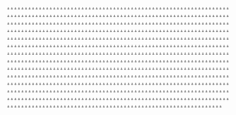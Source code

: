 <a href="https://growthhackingstrategiessc.weebly.com/blog/the-benefits-of-having-professional-design-people-inside-your-staff">.</a>
<a href="https://reputationmarketingsc.weebly.com/blog/the-best-web-design-software-inexperienced-persons">.</a>
<a href="https://voicesearchoptimizationsc.weebly.com/blog/to-be-or-never-to-be-an-user-friendly-web-beautiful-designer">.</a>
<a href="https://location-basedmarketingscc.weebly.com/blog/the-best-tips-for-creating-an-awesome-fantastic-web-design">.</a>
<a href="https://marketingmeasurementssc.weebly.com/blog/tips-for-effective-custom-web">.</a>
<a href="https://fastonlinemarketings.weebly.com/blog/the-affordable-web-design-business-5-surefire-ways-to-fail">.</a>
<a href="https://nativeadvertisingsc.weebly.com/blog/use-a-high-quality-on-page-seo-to-be-able-to-maximize-your-websites-effectiveness">.</a>
<a href="https://onlinecustomerservicesc.weebly.com/blog/how-to-set-up-a-search-engine-optimisation-campaign-in-the-week">.</a>
<a href="https://podcastadvertisingsc.weebly.com/blog/hiring-a-search-engine-marketing-company-for-ones-business">.</a>
<a href="https://customerjourneymappingsc.weebly.com/blog/seo-articles-easy-ways-much-more-information-the-ropes">.</a>
<a href="https://chatmarketingsc.weebly.com/blog/seo-tools-backlink-checkers-evaluate-links-to-your-site">.</a>
<a href="https://digitalmarketingethicssc.weebly.com/blog/seo-specialist-tend-to-be-the-would-like">.</a>
<a href="https://cross-channelmarketingintegrationsc.weebly.com/blog/5-common-mistakes-processed-an-seo-agency">.</a>
<a href="https://socialmediainfluencersscc.weebly.com/blog/top-5-seo-realities-for-business-to-business-b-to-b-marketers">.</a>
<a href="https://webinarmarketingssc.weebly.com/blog/get-top-ranking-which-seo-services-provider-does-not-claim-our">.</a>
<a href="https://digitalmarketingcertificationssc.weebly.com/blog/seo-book-internet-programs">.</a>
<a href="https://nativeadvertisingsc.weebly.com/blog/six-simple-seo-tips-to-improve-your-engine-ranking">.</a>
<a href="https://onlinecustomerservicesc.weebly.com/blog/tips-for-deciding-on-a-seo-company">.</a>
<a href="https://podcastadvertisingsc.weebly.com/blog/who-are-seo-consultants-seo-experts">.</a>
<a href="https://customerjourneymappingsc.weebly.com/blog/may-28th-2024">.</a>
<a href="https://chatmarketingsc.weebly.com/blog/driving-your-seo-professional-insane">.</a>
<a href="https://digitalmarketingethicssc.weebly.com/blog/how-employ-seo-on-a-tight-budget-and-still-achieve-success">.</a>
<a href="https://cross-channelmarketingintegrationsc.weebly.com/blog/practical-wordpress-seo-tips-3-essential-seo-plugins-you-always-be-using">.</a>
<a href="https://socialmediainfluencersscc.weebly.com/blog/how-to-decide-a-good-seo-producer">.</a>
<a href="https://webinarmarketingssc.weebly.com/blog/outsourcing-your-websites-seo">.</a>
<a href="https://digitalmarketingcertificationssc.weebly.com/blog/seo-games-vs-seo-game-plan7869793">.</a>
<a href="https://geotargetingsc.weebly.com/blog/10-a-person-need-in-order-to-write-an-apple-app">.</a>
<a href="https://customersegmentationsc.weebly.com/blog/app-dev-secrets-app-development">.</a>
<a href="https://influencermarketingtrendssc.weebly.com/blog/app-within-the-day-ca">.</a>
<a href="https://socialcommercesc.weebly.com/blog/apple-tv-software-operates-on-ipad-and-ipod-touch">.</a>
<a href="https://growthhackingstrategiessc.weebly.com/blog/9-essential-steps-for-iphone-app-development">.</a>
<a href="https://reputationmarketingsc.weebly.com/blog/6-questions-before-deciding-on-a-mobile-app-development-company">.</a>
<a href="https://voicesearchoptimizationsc.weebly.com/blog/a-simple-psychic-development-exercise">.</a>
<a href="https://location-basedmarketingscc.weebly.com/blog/basic-associated-with-app-development">.</a>
<a href="https://marketingmeasurementssc.weebly.com/blog/24-app-design-tips-you-should-know-about">.</a>
<a href="https://fastonlinemarketings.weebly.com/blog/7-points-to-consider-when-developing-smartphone-apps">.</a>
<a href="https://socialmedialisteningss.weebly.com/blog/significance-on-the-header-design">.</a>
<a href="https://dynamiccontentinemailsscc.weebly.com/blog/should-youre-up-to-your-own-web-features-or-hire-an-expert">.</a>
<a href="https://communitybuildingsc.weebly.com/blog/the-facets-of-charity-ecommerce-design">.</a>
<a href="https://socialmediamanagementsc.weebly.com/blog/simple-suggestions-for-mastering-effective-web-design">.</a>
<a href="https://customerreviewsandtestimonialssc.weebly.com/blog/simplicity-the-luster-of-quality-webpage-design">.</a>
<a href="https://emotionalmarketingscc.weebly.com/blog/take-your-internet-design-knowledge-to-to-the-next-stage-with-reason-to-not-do">.</a>
<a href="https://mobile-friendlywebsitessc.weebly.com/blog/survive-and-prosper-in-web-design-market">.</a>
<a href="https://communityforumsformarketingscc.weebly.com/blog/six-steps-to-picking-a-web-design-company">.</a>
<a href="https://onlineeventpromotionsc.weebly.com/blog/some-simple-information-about-small-business-web-design">.</a>
<a href="https://onlinemarketingmetricssc.weebly.com/blog/starting-residence-web-design-company">.</a>
<a href="https://nativeadvertisingsc.weebly.com/blog/web-design-and-low-fluff-tolerance">.</a>
<a href="https://onlinecustomerservicesc.weebly.com/blog/web-design-matters-especially-the-header">.</a>
<a href="https://podcastadvertisingsc.weebly.com/blog/web-design-plus-seo-efforts-equals-high-ranking-and-good-traffic2031233">.</a>
<a href="https://customerjourneymappingsc.weebly.com/blog/web-design-free-tools-for-beginners">.</a>
<a href="https://chatmarketingsc.weebly.com/blog/web-design-dos-and-donts">.</a>
<a href="https://digitalmarketingethicssc.weebly.com/blog/web-design-its-a-personal-choice">.</a>
<a href="https://cross-channelmarketingintegrationsc.weebly.com/blog/web-design-for-marketing-and-advertising">.</a>
<a href="https://socialmediainfluencersscc.weebly.com/blog/web-design-dont-start-until-you-read-these-crucial-web-design-tips">.</a>
<a href="https://webinarmarketingssc.weebly.com/blog/web-design-on-a-spending-budget-exactly-what-can-you-expect6708729">.</a>
<a href="https://digitalmarketingcertificationssc.weebly.com/blog/web-design-layout-for-any-more-positive-visitor-experience">.</a>
<a href="https://videostorytellingsc.weebly.com/blog/driving-internet-traffic-and-beyond-need-to-of-seo">.</a>
<a href="https://brandstorytellingsc.weebly.com/blog/you-can-kiss-your-seo-specialist-goodbye">.</a>
<a href="https://personalizationinmarketingsc.weebly.com/blog/the-seo-dilemma-answered">.</a>
<a href="https://onlinemarketresearchsc.weebly.com/blog/organic-seo-7-tips-to-beat-the-search">.</a>
<a href="https://landingpageoptimizationsc.weebly.com/blog/seo-made-easy-for-newbies">.</a>
<a href="https://influencercollaborationssc.weebly.com/blog/3-seo-techniques-identify-to-avoid">.</a>
<a href="https://employeeadvocacyindigitalmarketingsc.weebly.com/blog/good-qualities-of-seo-experts">.</a>
<a href="https://visionmarketingz.weebly.com/home/why-on-page-seo-optimization-is-since-the-basis-of-any-seo-work">.</a>
<a href="https://growownbusiness.weebly.com/home/seo-get-web-page-on-extremely-page-inside-a-week">.</a>
<a href="https://visualsearchoptimizationssc.weebly.com/blog/seo-firm-common-rumors-and-reality">.</a>
<a href="https://geotargetingsc.weebly.com/blog/web-page-design-templates-keep-it-uncomplicated">.</a>
<a href="https://growthhackingstrategiessc.weebly.com/blog/web-design-with-seo-in-mind">.</a>
<a href="https://reputationmarketingsc.weebly.com/blog/web-design-trends-to-evaluate-for-in-2012">.</a>
<a href="https://fastonlinemarketings.weebly.com/blog/web-design-usability-for-business">.</a>
<a href="https://location-basedmarketingscc.weebly.com/blog/web-design-tips-for-increased-traffic">.</a>
<a href="https://influencermarketingtrendssc.weebly.com/blog/why-relief-web-templates-are-valuable-tools-for-charities">.</a>
<a href="https://customersegmentationsc.weebly.com/blog/why-insurance-coverage-web-site-templates">.</a>
<a href="https://socialcommercesc.weebly.com/blog/zen-design-site-design-enlightenment">.</a>
<a href="https://voicesearchoptimizationsc.weebly.com/blog/what-to-for-within-a-web-design-company">.</a>
<a href="https://marketingmeasurementssc.weebly.com/blog/web-site-design-and-development-how-is-he-she-different">.</a>
<a href="https://landingpageoptimizationsc.weebly.com/contact/seo-training-by-seo-expert">.</a>
<a href="https://onlinemarketresearchsc.weebly.com/blog/seo-packages-off-page-or-on-page-seo-will-be-more-important">.</a>
<a href="https://employeeadvocacyindigitalmarketingsc.weebly.com/blog/seo-creating-services">.</a>
<a href="https://visionmarketingz.weebly.com/home/advantages-and-downsides-of-employing-large-seo-firm">.</a>
<a href="https://visualsearchoptimizationssc.weebly.com/blog/seo-dos-and-donts-revisiting-an-old-friend">.</a>
<a href="https://marketingmeasurementssc.weebly.com/blog/what-the-actual-mlm-basics-for-online-marketing-tip-3">.</a>
<a href="https://location-basedmarketingscc.weebly.com/blog/why-offline-local-businesses-should-seek-online-marketing-help">.</a>
<a href="https://emotionalmarketingscc.weebly.com/blog/what-you-should-start-your-own-marketing-business">.</a>
<a href="https://communityforumsformarketingscc.weebly.com/blog/why-online-marketing-is-a-great-waste-of-this-time">.</a>
<a href="https://socialmedialisteningss.weebly.com/blog/web-design-plus-seo-efforts-equals-high-ranking-and-good-traffic">.</a>
<a href="https://communitybuildingsc.weebly.com/blog/web-design-matters-especially-the-header">.</a>
<a href="https://socialmediamanagementsc.weebly.com/blog/web-design-services-that-break-you">.</a>
<a href="https://customerreviewsandtestimonialssc.weebly.com/blog/web-design-tactics-part-two-focus">.</a>
<a href="https://dynamiccontentinemailsscc.weebly.com/blog/web-design-on-a-spending-budget-exactly-what-can-you-expect">.</a>
<a href="https://onlinemarketingmetricssc.weebly.com/blog/web-design-free-tools-for-beginners">.</a>
<a href="https://onlineeventpromotionsc.weebly.com/blog/web-design-for-marketing-and-advertising">.</a>
<a href="https://mobile-friendlywebsitessc.weebly.com/blog/web-design-is-more-roborst-when-coupled-with-proper-strategy">.</a>
<a href="https://emotionalmarketingscc.weebly.com/blog/web-design-layout-for-any-more-positive-visitor-experience">.</a>
<a href="https://communityforumsformarketingscc.weebly.com/blog/web-design-and-low-fluff-tolerance">.</a>
<a href="https://videostorytellingsc.weebly.com/blog/to-be-or-never-to-be-an-user-friendly-web-beautiful-designer">.</a>
<a href="https://brandstorytellingsc.weebly.com/blog/the-shrek-model-of-web-design">.</a>
<a href="https://personalizationinmarketingsc.weebly.com/blog/understanding-web-2-0-web-design">.</a>
<a href="https://influencercollaborationssc.weebly.com/blog/the-benefits-of-having-professional-design-people-inside-your-staff">.</a>
<a href="https://growownbusiness.weebly.com/home/tips-for-effective-custom-web">.</a>
<a href="https://onlinemarketresearchsc.weebly.com/blog/web-design-a-crucial-step-increase-business6951200">.</a>
<a href="https://landingpageoptimizationsc.weebly.com/contact/web-design-7-tips-to-secure-a-successful-site-layout8792806">.</a>
<a href="https://employeeadvocacyindigitalmarketingsc.weebly.com/blog/web-design-its-a-personal-choice5624063">.</a>
<a href="https://visionmarketingz.weebly.com/home/web-design-dos-and-donts3746740">.</a>
<a href="https://visualsearchoptimizationssc.weebly.com/blog/web-design-dont-start-until-you-read-these-crucial-web-design-tips9635148">.</a>
<a href="https://webinarmarketingssc.weebly.com/blog/e-commerce-5-important-aspects-of-cool-e-commerce-web-design">.</a>
<a href="https://digitalmarketingcertificationssc.weebly.com/blog/good-html-techniques-for-superior-internet-page-design">.</a>
<a href="https://geotargetingsc.weebly.com/blog/real-estate-agent-web-site-clean-simple-and-effective">.</a>
<a href="https://customersegmentationsc.weebly.com/blog/should-youre-up-to-your-own-web-features-or-hire-an-expert">.</a>
<a href="https://influencermarketingtrendssc.weebly.com/blog/significance-on-the-header-design">.</a>
<a href="https://socialcommercesc.weebly.com/blog/simple-suggestions-for-mastering-effective-web-design">.</a>
<a href="https://growthhackingstrategiessc.weebly.com/blog/outlining-your-web-design">.</a>
<a href="https://voicesearchoptimizationsc.weebly.com/blog/seo-internet-site-design-for-google-sandbox-algorithm">.</a>
<a href="https://marketingmeasurementssc.weebly.com/blog/save-time-and-expense-seo-with-seo-seo-web-designers">.</a>
<a href="https://fastonlinemarketings.weebly.com/blog/online-site-design-training-wealthy-affiliate">.</a>
<a href="https://location-basedmarketingscc.weebly.com/blog/modern-day-styles-of-web-design">.</a>
<a href="https://reputationmarketingsc.weebly.com/blog/modernize-your-outdated-web-page-design">.</a>
<a href="https://brandstorytellingsc.weebly.com/blog/help-building-an-optimized-web-design">.</a>
<a href="https://influencercollaborationssc.weebly.com/blog/great-internet-site-design-does-not-begin-and-end-with-stunning-attractiveness5541375">.</a>
<a href="https://podcastadvertisingsc.weebly.com/blog/e-commerce-web-and-development-tips">.</a>
<a href="https://webinarmarketingssc.weebly.com/blog/e-commerce-5-important-aspects-of-cool-e-commerce-web-design">.</a>
<a href="https://dynamiccontentinemailsscc.weebly.com/blog/is-it-wise-to-outsource-your-web-design-business-concern">.</a>
<a href="https://communityforumsformarketingscc.weebly.com/blog/how-to-settle-on-a-web-site-designer">.</a>
<a href="https://nativeadvertisingsc.weebly.com/blog/survive-and-prosper-in-web-design-market">.</a>
<a href="https://onlinecustomerservicesc.weebly.com/blog/the-affordable-web-design-business-5-surefire-ways-to-fail">.</a>
<a href="https://podcastadvertisingsc.weebly.com/blog/six-steps-to-picking-a-web-design-company">.</a>
<a href="https://customerjourneymappingsc.weebly.com/blog/the-facets-of-charity-ecommerce-design">.</a>
<a href="https://chatmarketingsc.weebly.com/blog/some-simple-information-about-small-business-web-design">.</a>
<a href="https://digitalmarketingethicssc.weebly.com/blog/starting-residence-web-design-company">.</a>
<a href="https://cross-channelmarketingintegrationsc.weebly.com/blog/take-your-internet-design-knowledge-to-to-the-next-stage-with-reason-to-not-do">.</a>
<a href="https://socialmediainfluencersscc.weebly.com/blog/the-best-tips-for-creating-an-awesome-fantastic-web-design">.</a>
<a href="https://socialmedialisteningss.weebly.com/blog/learning-affordable-web-design-is-it-difficult-where-do-i-start">.</a>
<a href="https://onlinemarketingmetricssc.weebly.com/blog/how-web-affects-branding">.</a>
<a href="https://communitybuildingsc.weebly.com/blog/increase-little-business-with-an-appropriate-web-design">.</a>
<a href="https://socialmediamanagementsc.weebly.com/blog/local-business-web-design-5-basic-tips">.</a>
<a href="https://onlineeventpromotionsc.weebly.com/blog/how-to-drastically-grow-your-web-design">.</a>
<a href="https://mobile-friendlywebsitessc.weebly.com/blog/importance-of-fine-web-design">.</a>
<a href="https://customerreviewsandtestimonialssc.weebly.com/blog/low-cost-web-design-wordpress">.</a>
<a href="https://emotionalmarketingscc.weebly.com/blog/improve-internet-design-use-css-instead-of-tables">.</a>
<a href="https://videostorytellingsc.weebly.com/blog/hiring-a-web-site-design-agency6539453">.</a>
<a href="https://personalizationinmarketingsc.weebly.com/blog/homepage-things-to-consider-for-web-design5358582">.</a>
<a href="https://onlinemarketresearchsc.weebly.com/blog/how-to-promote-your-freelance-web-design-service">.</a>
<a href="https://landingpageoptimizationsc.weebly.com/contact/how-can-web-design-help-in-turning-browsers-into-potential-customers">.</a>
<a href="https://employeeadvocacyindigitalmarketingsc.weebly.com/blog/how-much-should-internet-design-price-level">.</a>
<a href="https://visionmarketingz.weebly.com/home/how-in-order-to-create-your-internet-design">.</a>
<a href="https://growownbusiness.weebly.com/home/hiring-a-graphic-designer-for-your-corporation-website-web-design-checklist3232570">.</a>
<a href="https://visualsearchoptimizationssc.weebly.com/blog/how-obtain-cheap-affordable-web-design-for-expenses">.</a>
<a href="https://nativeadvertisingsc.weebly.com/blog/females-around-the-planet-of-website-creation">.</a>
<a href="https://onlinecustomerservicesc.weebly.com/blog/great-boosts-with-small-business-web-design">.</a>
<a href="https://customerjourneymappingsc.weebly.com/blog/from-plan-for-success-to-internet-page-design-starting-an-online-business">.</a>
<a href="https://chatmarketingsc.weebly.com/blog/effective-tips-for-monetizing-ecommerce-design">.</a>
<a href="https://digitalmarketingethicssc.weebly.com/blog/excellent-web-design-through-html">.</a>
<a href="https://cross-channelmarketingintegrationsc.weebly.com/blog/freelance-custom-web-jobs-creating-wordpress-themes">.</a>
<a href="https://socialmediainfluencersscc.weebly.com/blog/good-webdesign-will-it-be-good-in-order-to-become-good">.</a>
<a href="https://digitalmarketingcertificationssc.weebly.com/blog/good-html-techniques-for-superior-internet-page-design">.</a>
<a href="https://onlinemarketingmetricssc.weebly.com/blog/revealed-advertising-is-not-duplicable-in-mlm">.</a>
<a href="https://onlineeventpromotionsc.weebly.com/blog/regular-advertising-has-competition-mobile-marketing">.</a>
<a href="https://mobile-friendlywebsitessc.weebly.com/blog/revealed-advertising-is-not-duplicable-in-mlm">.</a>
<a href="https://emotionalmarketingscc.weebly.com/blog/rob-fore-his-amazing-story-of-rags-to-riches-with-online-marketing">.</a>
<a href="https://communityforumsformarketingscc.weebly.com/blog/regular-advertising-has-competition-mobile-marketing">.</a>
<a href="https://videostorytellingsc.weebly.com/blog/secrets-of-online-marketing-exposed">.</a>
<a href="https://brandstorytellingsc.weebly.com/blog/secrets-about-online-marketing-surveys">.</a>
<a href="https://personalizationinmarketingsc.weebly.com/blog/secrets-of-online-marketing-exposed">.</a>
<a href="https://onlinemarketresearchsc.weebly.com/blog/secrets-to-learning-about-online-marketing-business">.</a>
<a href="https://landingpageoptimizationsc.weebly.com/contact/secrets-of-sales-copy-for-your-online-marketing">.</a>
<a href="https://influencercollaborationssc.weebly.com/blog/search-engine-optimization-and-internet-based-marketing-family-interaction">.</a>
<a href="https://employeeadvocacyindigitalmarketingsc.weebly.com/blog/selecting-the-most-effective-online-marketing-company-anyone-personally">.</a>
<a href="https://visionmarketingz.weebly.com/home/selecting-the-actual-online-marketing-company-a-person-personally">.</a>
<a href="https://growownbusiness.weebly.com/home/secrets-about-online-marketing-surveys">.</a>
<a href="https://visualsearchoptimizationssc.weebly.com/blog/secrets-to-learning-about-online-marketing-business">.</a>
<a href="https://geotargetingsc.weebly.com/blog/can-a-graphic-designer-perform-search-engine-ranking">.</a>
<a href="https://customersegmentationsc.weebly.com/blog/did-resolve-the-perfect-web-design-firm">.</a>
<a href="https://influencermarketingtrendssc.weebly.com/blog/do-you-really-want-an-internet-development">.</a>
<a href="https://socialcommercesc.weebly.com/blog/dont-know-where-to-get-a-professional-design">.</a>
<a href="https://growthhackingstrategiessc.weebly.com/blog/avoid-mistakes-and-stick-to-the-best-rules-on-affordable-web-design">.</a>
<a href="https://reputationmarketingsc.weebly.com/blog/affordable-internet-page-design-offerings-to-know-for-beginners">.</a>
<a href="https://voicesearchoptimizationsc.weebly.com/blog/controlling-scope-creep-in-web-design">.</a>
<a href="https://location-basedmarketingscc.weebly.com/blog/affordable-web-design-how-to-find-it">.</a>
<a href="https://marketingmeasurementssc.weebly.com/blog/choosing-correct-web-design-company-for-your-business">.</a>
<a href="https://fastonlinemarketings.weebly.com/blog/are-you-being-scammed-by-your-online-design-carrier">.</a>
<a href="https://socialmedialisteningss.weebly.com/blog/about-web-design-services">.</a>
<a href="https://communitybuildingsc.weebly.com/blog/a-good-web-design-company">.</a>
<a href="https://customerreviewsandtestimonialssc.weebly.com/blog/affordable-superior-seo-design">.</a>
<a href="https://dynamiccontentinemailsscc.weebly.com/blog/a-simple-web-design-is-to-create-to-success">.</a>
<a href="https://socialmediamanagementsc.weebly.com/blog/advantages-can-can-enjoy-through-a-web-based-design-company">.</a>
<a href="https://socialmedialisteningss.weebly.com/blog/6-killer-ways-to-apply-your-own-book-for-advertising">.</a>
<a href="https://onlinemarketingmetricssc.weebly.com/blog/5-tricks-for-internet-marketing-for-beginners">.</a>
<a href="https://communitybuildingsc.weebly.com/blog/6-superb-tips-for-successful-advertising">.</a>
<a href="https://socialmediamanagementsc.weebly.com/blog/7-efficient-ways-to-free-advertising">.</a>
<a href="https://onlineeventpromotionsc.weebly.com/blog/5-top-strategies-to-using-blogs-for-online-marketing">.</a>
<a href="https://mobile-friendlywebsitessc.weebly.com/blog/5-tricks-of-planning-achievement-in-online-marketing">.</a>
<a href="https://customerreviewsandtestimonialssc.weebly.com/blog/7-common-online-marketing-mistakes-most-newcomers-make">.</a>
<a href="https://emotionalmarketingscc.weebly.com/blog/5-ways-an-online-marketing-consultant-delivers-better-results">.</a>
<a href="https://dynamiccontentinemailsscc.weebly.com/blog/6-killer-ways-to-use-your-own-book-for-advertising">.</a>
<a href="https://communityforumsformarketingscc.weebly.com/blog/5-top-strategies-to-working-with-blogs-for-online-marketing">.</a>
<a href="https://socialcommercesc.weebly.com/blog/online-marketing-solution-do-you-really-know-fundamentals">.</a>
<a href="https://customersegmentationsc.weebly.com/blog/online-marketing-solution-build-a-top-crafting-army">.</a>
<a href="https://influencermarketingtrendssc.weebly.com/blog/online-marketing-solution-do-you-would-like-know-fundamentals">.</a>
<a href="https://voicesearchoptimizationsc.weebly.com/blog/online-marketing-solution-build-a-top-crafting-army">.</a>
<a href="https://marketingmeasurementssc.weebly.com/blog/online-marketing-strategy-not-absolutely-straightforward">.</a>
<a href="https://nativeadvertisingsc.weebly.com/blog/5-essential-online-marketing-tools-you-may-not-do-without">.</a>
<a href="https://onlinecustomerservicesc.weebly.com/blog/5-top-strategies-to-working-with-blogs-for-online-marketing">.</a>
<a href="https://podcastadvertisingsc.weebly.com/blog/5-advertising-techniques-for-beginners">.</a>
<a href="https://customerjourneymappingsc.weebly.com/blog/5-practical-ways-of-assessing-a-person-are-have-tired-online-marketing">.</a>
<a href="https://chatmarketingsc.weebly.com/blog/5-advantages-of-internet-marketing-you-has-to-know">.</a>
<a href="https://digitalmarketingethicssc.weebly.com/blog/5-essential-online-marketing-tools-its-hard-to-do-without">.</a>
<a href="https://cross-channelmarketingintegrationsc.weebly.com/blog/5-online-marketing-success-tips">.</a>
<a href="https://socialmediainfluencersscc.weebly.com/blog/5-practical-ways-of-assessing-actual-have-tired-online-marketing">.</a>
<a href="https://webinarmarketingssc.weebly.com/blog/5-advertising-success-tips">.</a>
<a href="https://digitalmarketingcertificationssc.weebly.com/blog/5-steps-to-upgrade-your-online-marketing">.</a>
<a href="https://onlinecustomerservicesc.weebly.com/blog/six-little-used-advertising-strategies-for-hairstylists">.</a>
<a href="https://digitalmarketingcertificationssc.weebly.com/blog/sales-techniques-advertising">.</a>
<a href="https://customerjourneymappingsc.weebly.com/blog/social-proof-for-advertising">.</a>
<a href="https://cross-channelmarketingintegrationsc.weebly.com/blog/social-networking-simple-social-networking-secrets-for-online-marketing">.</a>
<a href="https://socialmediainfluencersscc.weebly.com/blog/spending-your-marketing-budget-wisely">.</a>
<a href="https://socialmedialisteningss.weebly.com/blog/online-marketing-strategies-forum-marketing">.</a>
<a href="https://visualsearchoptimizationssc.weebly.com/blog/site-launch-system-is-quite-simply-the-how-to-make-money-online">.</a>
<a href="https://visionmarketingz.weebly.com/home/six-guidelines-to-help-you-get-entered-online-marketing">.</a>
<a href="https://employeeadvocacyindigitalmarketingsc.weebly.com/blog/six-little-used-online-marketing-strategies-for-hairstylists">.</a>
<a href="https://onlinemarketingmetricssc.weebly.com/blog/online-marketing-starters-success-tips">.</a>
<a href="https://landingpageoptimizationsc.weebly.com/contact/click-here-to-esimple-advertising-guide">.</a>
<a href="https://onlinemarketresearchsc.weebly.com/blog/site-launch-system-is-quite-simply-the-how-to-make-money-online">.</a>
<a href="https://communitybuildingsc.weebly.com/blog/online-marketing-strategies-a-newbies-jumpstart-to-success">.</a>
<a href="https://socialmediamanagementsc.weebly.com/blog/online-marketing-strategies-how-put-together-backlinks">.</a>
<a href="https://onlineeventpromotionsc.weebly.com/blog/online-marketing-starters-success-tips">.</a>
<a href="https://mobile-friendlywebsitessc.weebly.com/blog/online-marketing-statistics-the-dirty-truth">.</a>
<a href="https://customerreviewsandtestimonialssc.weebly.com/blog/online-marketing-strategies-how-increase-rapport">.</a>
<a href="https://emotionalmarketingscc.weebly.com/blog/online-marketing-techniques-3-powerful-suggestions-quick-profits-online">.</a>
<a href="https://dynamiccontentinemailsscc.weebly.com/blog/online-marketing-strategies-forum-marketing">.</a>
<a href="https://communityforumsformarketingscc.weebly.com/blog/online-marketing-solutions-that-turn-customers-into-repeat-customers">.</a>
<a href="https://onlinemarketingmetricssc.weebly.com/blog/7-things-to-become-a-contract-web-designer">.</a>
<a href="https://onlineeventpromotionsc.weebly.com/blog/5-traps-to-avoid-in-web-page-design-school">.</a>
<a href="https://mobile-friendlywebsitessc.weebly.com/blog/8-biggest-mistakes-in-website-design">.</a>
<a href="https://emotionalmarketingscc.weebly.com/blog/a-few-ways-assess-the-credibility-of-a-website-design-company">.</a>
<a href="https://communityforumsformarketingscc.weebly.com/blog/5-reasons-your-site-needs-the-help-of-a-professional-web-design-firm">.</a>
<a href="https://videostorytellingsc.weebly.com/blog/5-tricks-of-planning-achievement-in-online-marketing">.</a>
<a href="https://brandstorytellingsc.weebly.com/blog/5-tricks-for-internet-marketing-for-beginners">.</a>
<a href="https://personalizationinmarketingsc.weebly.com/blog/5-ways-an-online-marketing-consultant-delivers-better-results">.</a>
<a href="https://onlinemarketresearchsc.weebly.com/blog/6-killer-ways-to-use-your-own-book-for-advertising">.</a>
<a href="https://landingpageoptimizationsc.weebly.com/contact/6-superb-tips-for-successful-advertising">.</a>
<a href="https://influencercollaborationssc.weebly.com/blog/5-top-strategies-to-using-blogs-for-online-marketing">.</a>
<a href="https://employeeadvocacyindigitalmarketingsc.weebly.com/blog/7-common-online-marketing-mistakes-most-newcomers-make">.</a>
<a href="https://visionmarketingz.weebly.com/home/7-efficient-ways-to-free-advertising">.</a>
<a href="https://growownbusiness.weebly.com/home/8-myths-about-advertising">.</a>
<a href="https://visualsearchoptimizationssc.weebly.com/blog/may-29th-2024">.</a>
<a href="https://geotargetingsc.weebly.com/blog/online-marketing-strategies">.</a>
<a href="https://growthhackingstrategiessc.weebly.com/blog/online-marketing-strategies-that-will-assist-you-begin">.</a>
<a href="https://location-basedmarketingscc.weebly.com/blog/spending-your-marketing-budget-wisely">.</a>
<a href="https://fastonlinemarketings.weebly.com/blog/online-marketing-strategies-that-will-assist-you-you-began">.</a>
<a href="https://reputationmarketingsc.weebly.com/blog/online-marketing-strategies-company-owners-should-concentrate-on">.</a>
<a href="https://geotargetingsc.weebly.com/blog/7-steps-to-aid-you-find-a-mlm-advertising-system-that-works">.</a>
<a href="https://customersegmentationsc.weebly.com/blog/4-kinds-of-gurus-within-online-marketing-world">.</a>
<a href="https://influencermarketingtrendssc.weebly.com/blog/4-steps-to-advertising-for-personal-computer-illiterate">.</a>
<a href="https://socialcommercesc.weebly.com/blog/5-advertising-strategy-an-excellent-option-for-new-site">.</a>
<a href="https://growthhackingstrategiessc.weebly.com/blog/7-steps-to-online-marketing">.</a>
<a href="https://reputationmarketingsc.weebly.com/blog/7-major-types-of-internet-marketing-you-should-be-familiar-with">.</a>
<a href="https://voicesearchoptimizationsc.weebly.com/blog/7-ways-you-know-you-get-your-online-marketing-voice">.</a>
<a href="https://location-basedmarketingscc.weebly.com/blog/7-common-online-marketing-mistakes-most-newcomers-make">.</a>
<a href="https://marketingmeasurementssc.weebly.com/blog/7-ways-you-know-you-can-recommend-your-advertising-voice">.</a>
<a href="https://fastonlinemarketings.weebly.com/blog/7-suggestions-become-a-7-figure-online-marketing-income-earner-fast">.</a>
<a href="https://webinarmarketingssc.weebly.com/blog/may-29th-2024">.</a>
<a href="https://nativeadvertisingsc.weebly.com/blog/simple-social-networking-secrets-for-online-marketing">.</a>
<a href="https://podcastadvertisingsc.weebly.com/blog/skills-you-need-to-have-for-effective-advertising">.</a>
<a href="https://chatmarketingsc.weebly.com/blog/small-web-based-business-marketing">.</a>
<a href="https://digitalmarketingethicssc.weebly.com/blog/small-online-business-marketing-does-it-work">.</a>
<a href="https://marketingmeasurementssc.weebly.com/blog/reality-check-does-online-marketing-match-your-expectations">.</a>
<a href="https://fastonlinemarketings.weebly.com/blog/quickest-method-to-online-marketing-success">.</a>
<a href="https://location-basedmarketingscc.weebly.com/blog/putting-a-top-crafting-marketing-plan-in-position-for-your-business">.</a>
<a href="https://voicesearchoptimizationsc.weebly.com/blog/seo-and-online-marketing">.</a>
<a href="https://reputationmarketingsc.weebly.com/blog/putting-a-home-marketing-plan-in-destination-for-your-business">.</a>
<a href="https://growthhackingstrategiessc.weebly.com/blog/raw-diamond-online-marketing-research">.</a>
<a href="https://geotargetingsc.weebly.com/blog/raw-diamond-online-marketing-research">.</a>
<a href="https://influencermarketingtrendssc.weebly.com/blog/seo-for-network-marketers-7-tips-for-online-marketing-success">.</a>
<a href="https://customersegmentationsc.weebly.com/blog/seo-and-on-line-marketing">.</a>
<a href="https://socialcommercesc.weebly.com/blog/setting-goals-for-your-marketing-business">.</a>
<a href="https://dynamiccontentinemailsscc.weebly.com/blog/role-of-website-in-list-building-and-online-marketing">.</a>
<a href="https://communitybuildingsc.weebly.com/blog/rob-fore-his-amazing-story-of-rags-to-riches-internet-marketing">.</a>
<a href="https://customerreviewsandtestimonialssc.weebly.com/blog/online-marketing-self-branding">.</a>
<a href="https://socialmediamanagementsc.weebly.com/blog/sales-techniques-advertising">.</a>
<a href="https://socialmedialisteningss.weebly.com/blog/rule-online-marketing-with-the-capacity-of-keywords">.</a>
<a href="https://jli1.weebly.com">.</a>
<a href="https://jli2.weebly.com">.</a>
<a href="https://jli3.weebly.com">.</a>
<a href="https://jli4.weebly.com">.</a>
<a href="https://jli5.weebly.com">.</a>
<a href="https://jli6.weebly.com">.</a>
<a href="https://jli7.weebly.com">.</a>
<a href="https://jli8.weebly.com">.</a>
<a href="https://jli9.weebly.com">.</a>
<a href="https://jli10.weebly.com">.</a>
<a href="https://jli11.weebly.com">.</a>
<a href="https://jli12.weebly.com">.</a>
<a href="https://jli13.weebly.com">.</a>
<a href="https://jli14.weebly.com">.</a>
<a href="https://jli15.weebly.com">.</a>
<a href="https://ji16.weebly.com">.</a>
<a href="https://jli17.weebly.com">.</a>
<a href="https://jli18.weebly.com">.</a>
<a href="https://ji19.weebly.com">.</a>
<a href="https://jlhi20.weebly.com">.</a>
<a href="https://jrli21.weebly.com">.</a>
<a href="https://jli22.weebly.com">.</a>
<a href="https://jili23.weebly.com">.</a>
<a href="https://jli24.weebly.com">.</a>
<a href="https://jli25.weebly.com">.</a>
<a href="https://jli26.weebly.com">.</a>
<a href="https://jli27.weebly.com">.</a>
<a href="https://jli28.weebly.com">.</a>
<a href="https://jli29.weebly.com">.</a>
<a href="https://jli30.weebly.com">.</a>
<a href="https://jli31.weebly.com">.</a>
<a href="https://jli32.weebly.com">.</a>
<a href="https://jli33.weebly.com">.</a>
<a href="https://jli34.weebly.com">.</a>
<a href="https://jli35.weebly.com">.</a>
<a href="https://jli36.weebly.com">.</a>
<a href="https://jli37.weebly.com">.</a>
<a href="https://jli38.weebly.com">.</a>
<a href="https://jlti39.weebly.com">.</a>
<a href="https://jli40.weebly.com">.</a>
<a href="https://yi41.weebly.com">.</a>
<a href="https://jli42.weebly.com">.</a>
<a href="https://jli43.weebly.com">.</a>
<a href="https://jli44.weebly.com">.</a>
<a href="https://jsli45.weebly.com">.</a>
<a href="https://jli46.weebly.com">.</a>
<a href="https://jli47.weebly.com">.</a>
<a href="https://jli48.weebly.com">.</a>
<a href="https://jli49.weebly.com">.</a>
<a href="https://jli50.weebly.com">.</a>
<a href="https://jyuli51.weebly.com">.</a>
<a href="https://jli52.weebly.com">.</a>
<a href="https://jli53.weebly.com">.</a>
<a href="https://jli54.weebly.com">.</a>
<a href="https://jli55.weebly.com">.</a>
<a href="https://jli56.weebly.com">.</a>
<a href="https://jli57.weebly.com">.</a>
<a href="https://jli58.weebly.com">.</a>
<a href="https://jli59.weebly.com">.</a>
<a href="https://jli60.weebly.com">.</a>
<a href="https://jli61.weebly.com">.</a>
<a href="https://jli62.weebly.com">.</a>
<a href="https://jli63.weebly.com">.</a>
<a href="https://jli64.weebly.com">.</a>
<a href="https://jli65.weebly.com">.</a>
<a href="https://jli66.weebly.com">.</a>
<a href="https://jli67.weebly.com">.</a>
<a href="https://jli68.weebly.com">.</a>
<a href="https://jli69.weebly.com">.</a>
<a href="https://jli70.weebly.com">.</a>
<a href="https://jsjl71.weebly.com">.</a>
<a href="https://jli72.weebly.com">.</a>
<a href="https://jli73.weebly.com">.</a>
<a href="https://jli74.weebly.com">.</a>
<a href="https://jli75.weebly.com">.</a>
<a href="https://jli76.weebly.com">.</a>
<a href="https://jli77.weebly.com">.</a>
<a href="https://jli78.weebly.com">.</a>
<a href="https://jli79.weebly.com">.</a>
<a href="https://jli80.weebly.com">.</a>
<a href="https://ji81.weebly.com">.</a>
<a href="https://jli82.weebly.com">.</a>
<a href="https://jli83.weebly.com">.</a>
<a href="https://jli84.weebly.com">.</a>
<a href="https://jli85.weebly.com">.</a>
<a href="https://jli86.weebly.com">.</a>
<a href="https://jli87.weebly.com">.</a>
<a href="https://jli88.weebly.com">.</a>
<a href="https://jli89.weebly.com">.</a>
<a href="https://jli90.weebly.com">.</a>
<a href="https://jli91.weebly.com">.</a>
<a href="https://jli92.weebly.com">.</a>
<a href="https://jli93.weebly.com">.</a>
<a href="https://jli94.weebly.com">.</a>
<a href="https://jli95.weebly.com">.</a>
<a href="https://jli96.weebly.com">.</a>
<a href="https://jli97.weebly.com">.</a>
<a href="https://jli98.weebly.com">.</a>
<a href="https://jli99.weebly.com">.</a>
<a href="https://jli100.weebly.com">.</a>
<a href="https://jli101.weebly.com">.</a>
<a href="https://jli102.weebly.com">.</a>
<a href="https://jli103.weebly.com">.</a>
<a href="https://jli104.weebly.com">.</a>
<a href="https://jli105.weebly.com">.</a>
<a href="https://jli106.weebly.com">.</a>
<a href="https://jli107.weebly.com">.</a>
<a href="https://jli108.weebly.com">.</a>
<a href="https://jli109.weebly.com">.</a>
<a href="https://jli110.weebly.com">.</a>
<a href="https://jl111.weebly.com">.</a>
<a href="https://jli112.weebly.com">.</a>
<a href="https://jli113.weebly.com">.</a>
<a href="https://jli114.weebly.com">.</a>
<a href="https://jli115.weebly.com">.</a>
<a href="https://jli116.weebly.com">.</a>
<a href="https://jli117.weebly.com">.</a>
<a href="https://jli118.weebly.com">.</a>
<a href="https://jli119.weebly.com">.</a>
<a href="https://jli120.weebly.com">.</a>
<a href="https://jl121.weebly.com">.</a>
<a href="https://jli122.weebly.com">.</a>
<a href="https://jli123.weebly.com">.</a>
<a href="https://jli124.weebly.com">.</a>
<a href="https://jli125.weebly.com">.</a>
<a href="https://jli126.weebly.com">.</a>
<a href="https://jli127.weebly.com">.</a>
<a href="https://jli128.weebly.com">.</a>
<a href="https://jli129.weebly.com">.</a>
<a href="https://jli130.weebly.com">.</a>
<a href="https://jli131.weebly.com">.</a>
<a href="https://jli132.weebly.com">.</a>
<a href="https://jli133.weebly.com">.</a>
<a href="https://jli134.weebly.com">.</a>
<a href="https://jli135.weebly.com">.</a>
<a href="https://jli136.weebly.com">.</a>
<a href="https://jli137.weebly.com">.</a>
<a href="https://jli138.weebly.com">.</a>
<a href="https://jli139.weebly.com">.</a>
<a href="https://jli140.weebly.com">.</a>
<a href="https://jeli141.weebly.com">.</a>
<a href="https://jli142.weebly.com">.</a>
<a href="https://jli143.weebly.com">.</a>
<a href="https://jli144.weebly.com">.</a>
<a href="https://jli145.weebly.com">.</a>
<a href="https://jli146.weebly.com">.</a>
<a href="https://jli147.weebly.com">.</a>
<a href="https://jli148.weebly.com">.</a>
<a href="https://jli149.weebly.com">.</a>
<a href="https://jli150.weebly.com">.</a>
<a href="https://ji151.weebly.com">.</a>
<a href="https://jli152.weebly.com">.</a>
<a href="https://jli153.weebly.com">.</a>
<a href="https://jli154.weebly.com">.</a>
<a href="https://jli155.weebly.com">.</a>
<a href="https://jli156.weebly.com">.</a>
<a href="https://jli157.weebly.com">.</a>
<a href="https://jli158.weebly.com">.</a>
<a href="https://jli159.weebly.com">.</a>
<a href="https://jli160.weebly.com">.</a>
<a href="https://jlig161.weebly.com">.</a>
<a href="https://jli162.weebly.com">.</a>
<a href="https://jli163.weebly.com">.</a>
<a href="https://jli164.weebly.com">.</a>
<a href="https://jli165.weebly.com">.</a>
<a href="https://jli166.weebly.com">.</a>
<a href="https://jli167.weebly.com">.</a>
<a href="https://jli168.weebly.com">.</a>
<a href="https://jli169.weebly.com">.</a>
<a href="https://jli170.weebly.com">.</a>
<a href="https://jl171.weebly.com">.</a>
<a href="https://jli172.weebly.com">.</a>
<a href="https://jli173.weebly.com">.</a>
<a href="https://jli174.weebly.com">.</a>
<a href="https://jli175.weebly.com">.</a>
<a href="https://jli176.weebly.com">.</a>
<a href="https://jli177.weebly.com">.</a>
<a href="https://jli178.weebly.com">.</a>
<a href="https://jli179.weebly.com">.</a>
<a href="https://jli180.weebly.com">.</a>
<a href="https://jli181.weebly.com">.</a>
<a href="https://jli182.weebly.com">.</a>
<a href="https://jli183.weebly.com">.</a>
<a href="https://jli184.weebly.com">.</a>
<a href="https://jli185.weebly.com">.</a>
<a href="https://jli186.weebly.com">.</a>
<a href="https://jli187.weebly.com">.</a>
<a href="https://jli188.weebly.com">.</a>
<a href="https://jli189.weebly.com">.</a>
<a href="https://jli190.weebly.com">.</a>
<a href="https://jli191.weebly.com">.</a>
<a href="https://jli192.weebly.com">.</a>
<a href="https://jli193.weebly.com">.</a>
<a href="https://jli194.weebly.com">.</a>
<a href="https://jli195.weebly.com">.</a>
<a href="https://jli196.weebly.com">.</a>
<a href="https://jli197.weebly.com">.</a>
<a href="https://jli198.weebly.com">.</a>
<a href="https://jli199.weebly.com">.</a>
<a href="https://jli200.weebly.com">.</a>
<a href="https://jli201.weebly.com">.</a>
<a href="https://jli202.weebly.com">.</a>
<a href="https://jli203.weebly.com">.</a>
<a href="https://jli204.weebly.com">.</a>
<a href="https://jli205.weebly.com">.</a>
<a href="https://jli206.weebly.com">.</a>
<a href="https://jli207.weebly.com">.</a>
<a href="https://jli208.weebly.com">.</a>
<a href="https://jli209.weebly.com">.</a>
<a href="https://jli210.weebly.com">.</a>
<a href="https://jli211.weebly.com">.</a>
<a href="https://jli212.weebly.com">.</a>
<a href="https://jli213.weebly.com">.</a>
<a href="https://jli214.weebly.com">.</a>
<a href="https://jli215.weebly.com">.</a>
<a href="https://jli216.weebly.com">.</a>
<a href="https://jli217.weebly.com">.</a>
<a href="https://jli218.weebly.com">.</a>
<a href="https://jli219.weebly.com">.</a>
<a href="https://jli220.weebly.com">.</a>
<a href="https://jli221.weebly.com">.</a>
<a href="https://jli222.weebly.com">.</a>
<a href="https://jli223.weebly.com">.</a>
<a href="https://jli224.weebly.com">.</a>
<a href="https://jli225.weebly.com">.</a>
<a href="https://jli226.weebly.com">.</a>
<a href="https://jlii227.weebly.com">.</a>
<a href="https://jli228.weebly.com">.</a>
<a href="https://jli229.weebly.com">.</a>
<a href="https://jli230.weebly.com">.</a>
<a href="https://jli231.weebly.com">.</a>
<a href="https://jli232.weebly.com">.</a>
<a href="https://jli233.weebly.com">.</a>
<a href="https://jli234.weebly.com">.</a>
<a href="https://jli235.weebly.com">.</a>
<a href="https://jli236.weebly.com">.</a>
<a href="https://jli237.weebly.com">.</a>
<a href="https://jli238.weebly.com">.</a>
<a href="https://jli239.weebly.com">.</a>
<a href="https://jli240.weebly.com">.</a>
<a href="https://jli241.weebly.com">.</a>
<a href="https://jli242.weebly.com">.</a>
<a href="https://jli243.weebly.com">.</a>
<a href="https://jli244.weebly.com">.</a>
<a href="https://jli245.weebly.com">.</a>
<a href="https://jli246.weebly.com">.</a>
<a href="https://jli247.weebly.com">.</a>
<a href="https://jli248.weebly.com">.</a>
<a href="https://jli249.weebly.com">.</a>
<a href="https://jli250.weebly.com">.</a>
<a href="https://jli251.weebly.com">.</a>
<a href="https://jli252.weebly.com">.</a>
<a href="https://jli253.weebly.com">.</a>
<a href="https://jli254.weebly.com">.</a>
<a href="https://jli255.weebly.com">.</a>
<a href="https://jli256.weebly.com">.</a>
<a href="https://jli257.weebly.com">.</a>
<a href="https://jli258.weebly.com">.</a>
<a href="https://jli259.weebly.com">.</a>
<a href="https://jli260.weebly.com">.</a>
<a href="https://jli261.weebly.com">.</a>
<a href="https://jli262.weebly.com">.</a>
<a href="https://jli263.weebly.com">.</a>
<a href="https://jli264.weebly.com">.</a>
<a href="https://jli265.weebly.com">.</a>
<a href="https://jli266.weebly.com">.</a>
<a href="https://jli267.weebly.com">.</a>
<a href="https://jli268.weebly.com">.</a>
<a href="https://jli269.weebly.com">.</a>
<a href="https://jli270.weebly.com">.</a>
<a href="https://jlii271.weebly.com">.</a>
<a href="https://jli272.weebly.com">.</a>
<a href="https://jli273.weebly.com">.</a>
<a href="https://jli274.weebly.com">.</a>
<a href="https://jli275.weebly.com">.</a>
<a href="https://jli276.weebly.com">.</a>
<a href="https://jli277.weebly.com">.</a>
<a href="https://jlii278.weebly.com">.</a>
<a href="https://jli279.weebly.com">.</a>
<a href="https://jli280.weebly.com">.</a>
<a href="https://jli281.weebly.com">.</a>
<a href="https://jli282.weebly.com">.</a>
<a href="https://jli283.weebly.com">.</a>
<a href="https://jli284.weebly.com">.</a>
<a href="https://jli285.weebly.com">.</a>
<a href="https://jli286.weebly.com">.</a>
<a href="https://jli287.weebly.com">.</a>
<a href="https://jli288.weebly.com">.</a>
<a href="https://jli289.weebly.com">.</a>
<a href="https://jli290.weebly.com">.</a>
<a href="https://ji291.weebly.com">.</a>
<a href="https://jli292.weebly.com">.</a>
<a href="https://jli293.weebly.com">.</a>
<a href="https://jli294.weebly.com">.</a>
<a href="https://jli295.weebly.com">.</a>
<a href="https://jli296.weebly.com">.</a>
<a href="https://jli297.weebly.com">.</a>
<a href="https://jli298.weebly.com">.</a>
<a href="https://jli299.weebly.com">.</a>
<a href="https://jli300.weebly.com">.</a>
<a href="https://jli301.weebly.com">.</a>
<a href="https://jli302.weebly.com">.</a>
<a href="https://jli303.weebly.com">.</a>
<a href="https://jli304.weebly.com">.</a>
<a href="https://jli305.weebly.com">.</a>
<a href="https://jli306.weebly.com">.</a>
<a href="https://jli307.weebly.com">.</a>
<a href="https://jli308.weebly.com">.</a>
<a href="https://jli309.weebly.com">.</a>
<a href="https://jli310.weebly.com">.</a>
<a href="https://jlii311.weebly.com">.</a>
<a href="https://jli312.weebly.com">.</a>
<a href="https://jli313.weebly.com">.</a>
<a href="https://jli314.weebly.com">.</a>
<a href="https://jli315.weebly.com">.</a>
<a href="https://jli316.weebly.com">.</a>
<a href="https://jli317.weebly.com">.</a>
<a href="https://jli318.weebly.com">.</a>
<a href="https://jli319.weebly.com">.</a>
<a href="https://jli320.weebly.com">.</a>
<a href="https://jli321.weebly.com">.</a>
<a href="https://jli322.weebly.com">.</a>
<a href="https://jli323.weebly.com">.</a>
<a href="https://jli324.weebly.com">.</a>
<a href="https://jli325.weebly.com">.</a>
<a href="https://jli326.weebly.com">.</a>
<a href="https://jli327.weebly.com">.</a>
<a href="https://jli328.weebly.com">.</a>
<a href="https://jli329.weebly.com">.</a>
<a href="https://jli330.weebly.com">.</a>
<a href="https://jli331.weebly.com">.</a>
<a href="https://jli332.weebly.com">.</a>
<a href="https://jli333.weebly.com">.</a>
<a href="https://jli334.weebly.com">.</a>
<a href="https://jli335.weebly.com">.</a>
<a href="https://jli336.weebly.com">.</a>
<a href="https://jli337.weebly.com">.</a>
<a href="https://jli338.weebly.com">.</a>
<a href="https://jli339.weebly.com">.</a>
<a href="https://jli340.weebly.com">.</a>
<a href="https://jli341.weebly.com">.</a>
<a href="https://jli342.weebly.com">.</a>
<a href="https://jli343.weebly.com">.</a>
<a href="https://jli344.weebly.com">.</a>
<a href="https://jli345.weebly.com">.</a>
<a href="https://jli346.weebly.com">.</a>
<a href="https://jli347.weebly.com">.</a>
<a href="https://jli348.weebly.com">.</a>
<a href="https://jli349.weebly.com">.</a>
<a href="https://jli350.weebly.com">.</a>
<a href="https://jli351.weebly.com">.</a>
<a href="https://jli352.weebly.com">.</a>
<a href="https://jli353.weebly.com">.</a>
<a href="https://jli354.weebly.com">.</a>
<a href="https://jli355.weebly.com">.</a>
<a href="https://jli356.weebly.com">.</a>
<a href="https://jli357.weebly.com">.</a>
<a href="https://jli358.weebly.com">.</a>
<a href="https://jli359.weebly.com">.</a>
<a href="https://jli361.weebly.com">.</a>
<a href="https://jli362.weebly.com">.</a>
<a href="https://jli363.weebly.com">.</a>
<a href="https://jli364.weebly.com">.</a>
<a href="https://jli365.weebly.com">.</a>
<a href="https://jli366.weebly.com">.</a>
<a href="https://jli367.weebly.com">.</a>
<a href="https://jli368.weebly.com">.</a>
<a href="https://jli369.weebly.com">.</a>
<a href="https://jli370.weebly.com">.</a>
<a href="https://jli371.weebly.com">.</a>
<a href="https://jli372.weebly.com">.</a>
<a href="https://jli373.weebly.com">.</a>
<a href="https://jli374.weebly.com">.</a>
<a href="https://jli375.weebly.com">.</a>
<a href="https://jli376.weebly.com">.</a>
<a href="https://jli377.weebly.com">.</a>
<a href="https://jli378.weebly.com">.</a>
<a href="https://jli379.weebly.com">.</a>
<a href="https://jli380.weebly.com">.</a>
<a href="https://jli381.weebly.com">.</a>
<a href="https://jli382.weebly.com">.</a>
<a href="https://jli383.weebly.com">.</a>
<a href="https://jli384.weebly.com">.</a>
<a href="https://jli385.weebly.com">.</a>
<a href="https://jli386.weebly.com">.</a>
<a href="https://jli387.weebly.com">.</a>
<a href="https://jli388.weebly.com">.</a>
<a href="https://jli389.weebly.com">.</a>
<a href="https://jli390.weebly.com">.</a>
<a href="https://jli391.weebly.com">.</a>
<a href="https://jli392.weebly.com">.</a>
<a href="https://jli393.weebly.com">.</a>
<a href="https://jli394.weebly.com">.</a>
<a href="https://jli395.weebly.com">.</a>
<a href="https://jli396.weebly.com">.</a>
<a href="https://jli397.weebly.com">.</a>
<a href="https://jli398.weebly.com">.</a>
<a href="https://jli399.weebly.com">.</a>
<a href="https://jli400.weebly.com">.</a>
<a href="https://jli401.weebly.com">.</a>
<a href="https://jli402.weebly.com">.</a>
<a href="https://jli403.weebly.com">.</a>
<a href="https://jli404.weebly.com">.</a>
<a href="https://jli405.weebly.com">.</a>
<a href="https://jli406.weebly.com">.</a>
<a href="https://jli407.weebly.com">.</a>
<a href="https://jli408.weebly.com">.</a>
<a href="https://jli409.weebly.com">.</a>
<a href="https://jli410.weebly.com">.</a>
<a href="https://jli411.weebly.com">.</a>
<a href="https://jli412.weebly.com">.</a>
<a href="https://jli413.weebly.com">.</a>
<a href="https://jli414.weebly.com">.</a>
<a href="https://jli415.weebly.com">.</a>
<a href="https://jli416.weebly.com">.</a>
<a href="https://jli417.weebly.com">.</a>
<a href="https://jliq418.weebly.com">.</a>
<a href="https://jli419.weebly.com">.</a>
<a href="https://jli420.weebly.com">.</a>
<a href="https://jli421.weebly.com">.</a>
<a href="https://jli422.weebly.com">.</a>
<a href="https://jli423.weebly.com">.</a>
<a href="https://jli424.weebly.com">.</a>
<a href="https://jli425.weebly.com">.</a>
<a href="https://jli426.weebly.com">.</a>
<a href="https://jli427.weebly.com">.</a>
<a href="https://jli428.weebly.com">.</a>
<a href="https://jli429.weebly.com">.</a>
<a href="https://jli430.weebly.com">.</a>
<a href="https://jli431.weebly.com">.</a>
<a href="https://jli432.weebly.com">.</a>
<a href="https://jzli433.weebly.com">.</a>
<a href="https://jli434.weebly.com">.</a>
<a href="https://jli435.weebly.com">.</a>
<a href="https://jli436.weebly.com">.</a>
<a href="https://faa331.weebly.com">.</a>
<a href="https://faa332.weebly.com">.</a>
<a href="https://faa333.weebly.com">.</a>
<a href="https://faa334.weebly.com">.</a>
<a href="https://faa335.weebly.com">.</a>
<a href="https://faa336.weebly.com">.</a>
<a href="https://faa337.weebly.com">.</a>
<a href="https://faa338.weebly.com">.</a>
<a href="https://faa339.weebly.com">.</a>
<a href="https://faa340.weebly.com">.</a>
<a href="https://faa341.weebly.com">.</a>
<a href="https://faa342.weebly.com">.</a>
<a href="https://faa343.weebly.com">.</a>
<a href="https://faa344.weebly.com">.</a>
<a href="https://faa345.weebly.com">.</a>
<a href="https://faa346.weebly.com">.</a>
<a href="https://faa347.weebly.com">.</a>
<a href="https://faa348.weebly.com">.</a>
<a href="https://faa349.weebly.com">.</a>
<a href="https://faa350.weebly.com">.</a>
<a href="https://faa351.weebly.com">.</a>
<a href="https://faa352.weebly.com">.</a>
<a href="https://faa353.weebly.com">.</a>
<a href="https://faa354.weebly.com">.</a>
<a href="https://faa355.weebly.com">.</a>
<a href="https://faa356.weebly.com">.</a>
<a href="https://faa357.weebly.com">.</a>
<a href="https://faa358.weebly.com">.</a>
<a href="https://faa359.weebly.com">.</a>
<a href="https://faa361.weebly.com">.</a>
<a href="https://faa362.weebly.com">.</a>
<a href="https://faa363.weebly.com">.</a>
<a href="https://faa364.weebly.com">.</a>
<a href="https://faa365.weebly.com">.</a>
<a href="https://faa366.weebly.com">.</a>
<a href="https://faa367.weebly.com">.</a>
<a href="https://faa368.weebly.com">.</a>
<a href="https://faa369.weebly.com">.</a>
<a href="https://faa370.weebly.com">.</a>
<a href="https://faa371.weebly.com">.</a>
<a href="https://faa372.weebly.com">.</a>
<a href="https://faa373.weebly.com">.</a>
<a href="https://faa374.weebly.com">.</a>
<a href="https://faa375.weebly.com">.</a>
<a href="https://faa376.weebly.com">.</a>
<a href="https://faa377.weebly.com">.</a>
<a href="https://faa378.weebly.com">.</a>
<a href="https://faa379.weebly.com">.</a>
<a href="https://faa380.weebly.com">.</a>
<a href="https://faa381.weebly.com">.</a>
<a href="https://faa382.weebly.com">.</a>
<a href="https://faa383.weebly.com">.</a>
<a href="https://faa384.weebly.com">.</a>
<a href="https://faa385.weebly.com">.</a>
<a href="https://faa386.weebly.com">.</a>
<a href="https://faa387.weebly.com">.</a>
<a href="https://faa388.weebly.com">.</a>
<a href="https://faa389.weebly.com">.</a>
<a href="https://faa390.weebly.com">.</a>
<a href="https://faa391.weebly.com">.</a>
<a href="https://faa392.weebly.com">.</a>
<a href="https://faa393.weebly.com">.</a>
<a href="https://faa394.weebly.com">.</a>
<a href="https://faa395.weebly.com">.</a>
<a href="https://faa396.weebly.com">.</a>
<a href="https://faa397.weebly.com">.</a>
<a href="https://faa398.weebly.com">.</a>
<a href="https://faa399.weebly.com">.</a>
<a href="https://faa400.weebly.com">.</a>
<a href="https://faa401.weebly.com">.</a>
<a href="https://faa402.weebly.com">.</a>
<a href="https://faa403.weebly.com">.</a>
<a href="https://faa404.weebly.com">.</a>
<a href="https://faa405.weebly.com">.</a>
<a href="https://faa406.weebly.com">.</a>
<a href="https://faa407.weebly.com">.</a>
<a href="https://faa408.weebly.com">.</a>
<a href="https://faa409.weebly.com">.</a>
<a href="https://faa410.weebly.com">.</a>
<a href="https://faa411.weebly.com">.</a>
<a href="https://faa412.weebly.com">.</a>
<a href="https://faa413.weebly.com">.</a>
<a href="https://faa414.weebly.com">.</a>
<a href="https://faa415.weebly.com">.</a>
<a href="https://faa416.weebly.com">.</a>
<a href="https://faa417.weebly.com">.</a>
<a href="https://faa418.weebly.com">.</a>
<a href="https://faa419.weebly.com">.</a>
<a href="https://faa420.weebly.com">.</a>
<a href="https://faa421.weebly.com">.</a>
<a href="https://faa422.weebly.com">.</a>
<a href="https://faa423.weebly.com">.</a>
<a href="https://faa424.weebly.com">.</a>
<a href="https://faa425.weebly.com">.</a>
<a href="https://faa426.weebly.com">.</a>
<a href="https://faa427.weebly.com">.</a>
<a href="https://faa428.weebly.com">.</a>
<a href="https://faa429.weebly.com">.</a>
<a href="https://faa430.weebly.com">.</a>
<a href="https://faa431.weebly.com">.</a>
<a href="https://faa432.weebly.com">.</a>
<a href="https://faa433.weebly.com">.</a>
<a href="https://faa434.weebly.com">.</a>
<a href="https://faa435.weebly.com">.</a>
<a href="https://faa436.weebly.com">.</a>
<a href="https://faa437.weebly.com">.</a>
<a href="https://faa438.weebly.com">.</a>
<a href="https://faa439.weebly.com">.</a>
<a href="https://faa440.weebly.com">.</a>
<a href="https://faa441.weebly.com">.</a>
<a href="https://faa442.weebly.com">.</a>
<a href="https://faa443.weebly.com">.</a>
<a href="https://faa444.weebly.com">.</a>
<a href="https://faa445.weebly.com">.</a>
<a href="https://faa446.weebly.com">.</a>
<a href="https://faa447.weebly.com">.</a>
<a href="https://faa448.weebly.com">.</a>
<a href="https://faa449.weebly.com">.</a>
<a href="https://faa450.weebly.com">.</a>
<a href="https://faa451.weebly.com">.</a>
<a href="https://faao452.weebly.com">.</a>
<a href="https://faa453.weebly.com">.</a>
<a href="https://faa454.weebly.com">.</a>
<a href="https://faa455.weebly.com">.</a>
<a href="https://faa456.weebly.com">.</a>
<a href="https://faa457.weebly.com">.</a>
<a href="https://faa458.weebly.com">.</a>
<a href="https://faa459.weebly.com">.</a>
<a href="https://faa460.weebly.com">.</a>
<a href="https://faa461.weebly.com">.</a>
<a href="https://faa462.weebly.com">.</a>
<a href="https://faa463.weebly.com">.</a>
<a href="https://faa464.weebly.com">.</a>
<a href="https://faa465.weebly.com">.</a>
<a href="https://faa466.weebly.com">.</a>
<a href="https://faa467.weebly.com">.</a>
<a href="https://faa468.weebly.com">.</a>
<a href="https://faa469.weebly.com">.</a>
<a href="https://faa470.weebly.com">.</a>
<a href="https://faa471.weebly.com">.</a>
<a href="https://faa472.weebly.com">.</a>
<a href="https://faa473.weebly.com">.</a>
<a href="https://faa474.weebly.com">.</a>
<a href="https://faa475.weebly.com">.</a>
<a href="https://faa476.weebly.com">.</a>
<a href="https://faa477.weebly.com">.</a>
<a href="https://faa478.weebly.com">.</a>
<a href="https://faa479.weebly.com">.</a>
<a href="https://faa480.weebly.com">.</a>
<a href="https://faa481.weebly.com">.</a>
<a href="https://faa482.weebly.com">.</a>
<a href="https://faa483.weebly.com">.</a>
<a href="https://faa484.weebly.com">.</a>
<a href="https://faa485.weebly.com">.</a>
<a href="https://faa486.weebly.com">.</a>
<a href="https://faa487.weebly.com">.</a>
<a href="https://faa488.weebly.com">.</a>
<a href="https://faa489.weebly.com">.</a>
<a href="https://faa490.weebly.com">.</a>
<a href="https://faa491.weebly.com">.</a>
<a href="https://faa492.weebly.com">.</a>
<a href="https://faa493.weebly.com">.</a>
<a href="https://faa494.weebly.com">.</a>
<a href="https://faa495.weebly.com">.</a>
<a href="https://faa496.weebly.com">.</a>
